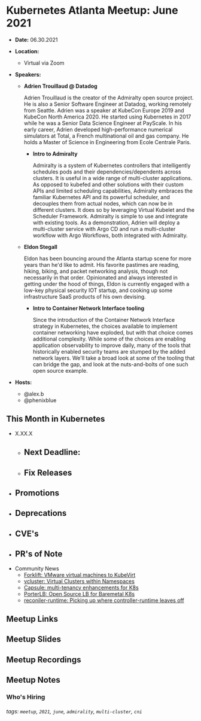 # Kubernetes Atlanta Meetup: June 2021<!--Month Year-->

- **Date:** 06.30.2021<!--date as MM.DD.YYYY-->
- **Location:**
    - Virtual via Zoom
- **Speakers:**
    - **Adrien Trouillaud @ Datadog**
    
        Adrien Trouillaud is the creator of the Admiralty open source project. He is also a Senior Software Engineer at Datadog, working remotely from Seattle. Adrien was a speaker at KubeCon Europe 2019 and KubeCon North America 2020. He started using Kubernetes in 2017 while he was a Senior Data Science Engineer at PayScale. In his early career, Adrien developed high-performance numerical simulators at Total, a French multinational oil and gas company. He holds a Master of Science in Engineering from Ecole Centrale Paris.
        
        - **Intro to Admiralty**<!--presentation title-->

            Admiralty is a system of Kubernetes controllers that intelligently schedules pods and their dependencies/dependents across clusters. It is useful in a wide range of multi-cluster applications. As opposed to kubefed and other solutions with their custom APIs and limited scheduling capabilities, Admiralty embraces the familiar Kubernetes API and its powerful scheduler, and decouples them from actual nodes, which can now be in different clusters. It does so by leveraging Virtual Kubelet and the Scheduler Framework. Admiralty is simple to use and integrate with existing tools. As a demonstration, Adrien will deploy a multi-cluster service with Argo CD and run a multi-cluster workflow with Argo Workflows, both integrated with Admiralty.
            
    - **Eldon Stegall**

        Eldon has been bouncing around the Atlanta startup scene for more years than he'd like to admit. His favorite pastimes are reading, hiking, biking, and packet networking analysis, though not necessarily in that order. Opinionated and always interested in getting under the hood of things, Eldon is currently engaged with a low-key physical security IOT startup, and cooking up some infrastructure SaaS products of his own devising.

        - **Intro to Container Network Interface tooling**<!--presentation title-->

            Since the introduction of the Container Network Interface strategy in Kubernetes, the choices available to implement container networking have exploded, but with that choice comes additional complexity. While some of the choices are enabling application observability to improve daily, many of the tools that historically enabled security teams are stumped by the added network layers. We'll take a broad look at some of the tooling that can bridge the gap, and look at the nuts-and-bolts of one such open source example.



- **Hosts:**
    - @alex.b
    - @phenixblue

## This Month in Kubernetes

- X.XX.X
    - Next Deadline: 
        - 
    - Fix Releases
        - 
- Promotions
    - 
- Deprecations
    - 
- CVE's
    - 
- PR's of Note
    - 
- Community News
    - [Forklift: VMware virtual machines to KubeVirt](https://github.com/konveyor/forklift-documentation)
    - [vcluster: Virtual Clusters within Namespaces](https://github.com/loft-sh/vcluster)
    - [Capsule: multi-tenancy enhancements for K8s](https://github.com/clastix/capsule)
    - [PorterLB: Open Source LB for Baremetal K8s](https://github.com/kubesphere/porterlb)
    - [reconiler-runtime: Picking up where controller-runtime leaves off](https://github.com/vmware-labs/reconciler-runtime)

## Meetup Links

## Meetup Slides

## Meetup Recordings

## Meetup Notes

### Who's Hiring 

<!--Company Name: Positions hiring for (link to hiring page), Contact Name/email/etc-->

###### tags: `meetup`, `2021`, `june`, `admirality`, `multi-cluster`, `cni` <!--Add additional tags for `year`, `month` and anything else pertinent-->